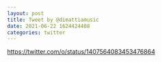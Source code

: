 ```yaml
--- 
layout: post 
title: Tweet by @dimattiamusic 
date: 2021-06-22 1624424408 
categories: twitter 
--- 
```

https://twitter.com/o/status/1407564083453476864